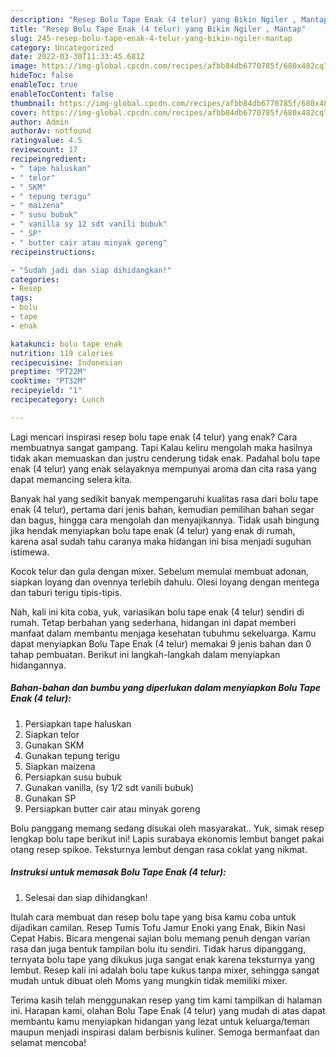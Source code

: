 ```yaml
---
description: "Resep Bolu Tape Enak (4 telur) yang Bikin Ngiler , Mantap"
title: "Resep Bolu Tape Enak (4 telur) yang Bikin Ngiler , Mantap"
slug: 245-resep-bolu-tape-enak-4-telur-yang-bikin-ngiler-mantap
category: Uncategorized
date: 2022-03-30T11:33:45.681Z
image: https://img-global.cpcdn.com/recipes/afbb84db6770785f/680x482cq70/bolu-tape-enak-4-telur-foto-resep-utama.jpg
hideToc: false
enableToc: true
enableTocContent: false
thumbnail: https://img-global.cpcdn.com/recipes/afbb84db6770785f/680x482cq70/bolu-tape-enak-4-telur-foto-resep-utama.jpg
cover: https://img-global.cpcdn.com/recipes/afbb84db6770785f/680x482cq70/bolu-tape-enak-4-telur-foto-resep-utama.jpg
author: Admin
authorAv: notfound
ratingvalue: 4.5
reviewcount: 17
recipeingredient:
- " tape haluskan"
- " telor"
- " SKM"
- " tepung terigu"
- " maizena"
- " susu bubuk"
- " vanilla sy 12 sdt vanili bubuk"
- " SP"
- " butter cair atau minyak goreng"
recipeinstructions:

- "Sudah jadi dan siap dihidangkan!"
categories:
- Resep
tags:
- bolu
- tape
- enak

katakunci: bolu tape enak 
nutrition: 119 calories
recipecuisine: Indonesian
preptime: "PT22M"
cooktime: "PT32M"
recipeyield: "1"
recipecategory: Lunch

---
```



Lagi mencari inspirasi resep bolu tape enak (4 telur) yang enak? Cara membuatnya sangat gampang. Tapi Kalau keliru mengolah maka hasilnya tidak akan memuaskan dan justru cenderung tidak enak. Padahal bolu tape enak (4 telur) yang enak selayaknya mempunyai aroma dan cita rasa yang dapat memancing selera kita.


Banyak hal yang sedikit banyak mempengaruhi kualitas rasa dari bolu tape enak (4 telur), pertama dari jenis bahan, kemudian pemilihan bahan segar dan bagus, hingga cara mengolah dan menyajikannya. Tidak usah bingung jika hendak menyiapkan bolu tape enak (4 telur) yang enak di rumah, karena asal sudah tahu caranya maka hidangan ini bisa menjadi suguhan istimewa.

Kocok telur dan gula dengan mixer. Sebelum memulai membuat adonan, siapkan loyang dan ovennya terlebih dahulu. Olesi loyang dengan mentega dan taburi terigu tipis-tipis.


Nah, kali ini kita coba, yuk, variasikan bolu tape enak (4 telur) sendiri di rumah. Tetap berbahan yang sederhana, hidangan ini dapat memberi manfaat dalam membantu menjaga kesehatan tubuhmu sekeluarga. Kamu dapat menyiapkan Bolu Tape Enak (4 telur) memakai 9 jenis bahan dan 0 tahap pembuatan. Berikut ini langkah-langkah dalam menyiapkan hidangannya.

<!--inarticleads1-->

##### Bahan-bahan dan bumbu yang diperlukan dalam menyiapkan Bolu Tape Enak (4 telur):

1. Persiapkan  tape haluskan
1. Siapkan  telor
1. Gunakan  SKM
1. Gunakan  tepung terigu
1. Siapkan  maizena
1. Persiapkan  susu bubuk
1. Gunakan  vanilla, (sy 1/2 sdt vanili bubuk)
1. Gunakan  SP
1. Persiapkan  butter cair atau minyak goreng


Bolu panggang memang sedang disukai oleh masyarakat.. Yuk, simak resep lengkap bolu tape berikut ini! Lapis surabaya ekonomis lembut banget pakai otang resep spikoe. Teksturnya lembut dengan rasa coklat yang nikmat. 

<!--inarticleads2-->

##### Instruksi untuk memasak Bolu Tape Enak (4 telur):


1. Selesai dan siap dihidangkan!

Itulah cara membuat dan resep bolu tape yang bisa kamu coba untuk dijadikan camilan. Resep Tumis Tofu Jamur Enoki yang Enak, Bikin Nasi Cepat Habis. Bicara mengenai sajian bolu memang penuh dengan varian rasa dan juga bentuk tampilan bolu itu sendiri. Tidak harus dipanggang, ternyata bolu tape yang dikukus juga sangat enak karena teksturnya yang lembut. Resep kali ini adalah bolu tape kukus tanpa mixer, sehingga sangat mudah untuk dibuat oleh Moms yang mungkin tidak memiliki mixer. 

Terima kasih telah menggunakan resep yang tim kami tampilkan di halaman ini. Harapan kami, olahan Bolu Tape Enak (4 telur) yang mudah di atas dapat membantu kamu menyiapkan hidangan yang lezat untuk keluarga/teman maupun menjadi inspirasi dalam berbisnis kuliner. Semoga bermanfaat dan selamat mencoba!

